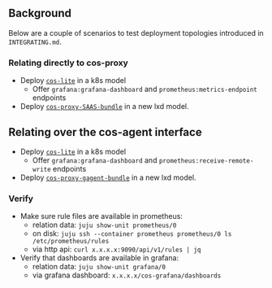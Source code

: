 ## Background
Below are a couple of scenarios to test deployment topologies introduced in `INTEGRATING.md`.


### Relating directly to cos-proxy
- Deploy [`cos-lite`](https://charmhub.io/topics/canonical-observability-stack) in a k8s model
  - Offer `grafana:grafana-dashboard` and `prometheus:metrics-endpoint` endpoints
- Deploy [`cos-proxy-SAAS-bundle`](cos-proxy-SAAS-bundle.yaml) in a new lxd model.

## Relating over the cos-agent interface
- Deploy [`cos-lite`](https://charmhub.io/topics/canonical-observability-stack) in a k8s model
  - Offer `grafana:grafana-dashboard` and `prometheus:receive-remote-write` endpoints
- Deploy [`cos-proxy-gagent-bundle`](cos-proxy-gagent-bundle.yaml) in a new lxd model.

### Verify
- Make sure rule files are available in prometheus:
  - relation data: `juju show-unit prometheus/0`
  - on disk: `juju ssh --container prometheus prometheus/0 ls /etc/prometheus/rules`
  - via http api: `curl x.x.x.x:9090/api/v1/rules | jq`
- Verify that dashboards are available in grafana:
  - relation data: `juju show-unit grafana/0`
  - via grafana dashboard: `x.x.x.x/cos-grafana/dashboards`
